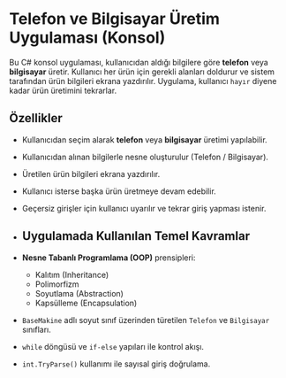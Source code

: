 # Telefon ve Bilgisayar Üretim Uygulaması (Konsol)

Bu C# konsol uygulaması, kullanıcıdan aldığı bilgilere göre **telefon** veya **bilgisayar** üretir. Kullanıcı her ürün için gerekli alanları doldurur ve sistem tarafından ürün bilgileri ekrana yazdırılır. Uygulama, kullanıcı `hayır` diyene kadar ürün üretimini tekrarlar.

## Özellikler

- Kullanıcıdan seçim alarak **telefon** veya **bilgisayar** üretimi yapılabilir.
- Kullanıcıdan alınan bilgilerle nesne oluşturulur (Telefon / Bilgisayar).
- Üretilen ürün bilgileri ekrana yazdırılır.
- Kullanıcı isterse başka ürün üretmeye devam edebilir.
- Geçersiz girişler için kullanıcı uyarılır ve tekrar giriş yapması istenir.

- ## Uygulamada Kullanılan Temel Kavramlar

- **Nesne Tabanlı Programlama (OOP)** prensipleri:
  - Kalıtım (Inheritance)
  - Polimorfizm
  - Soyutlama (Abstraction)
  - Kapsülleme (Encapsulation)
- `BaseMakine` adlı soyut sınıf üzerinden türetilen `Telefon` ve `Bilgisayar` sınıfları.
- `while` döngüsü ve `if-else` yapıları ile kontrol akışı.
- `int.TryParse()` kullanımı ile sayısal giriş doğrulama.
